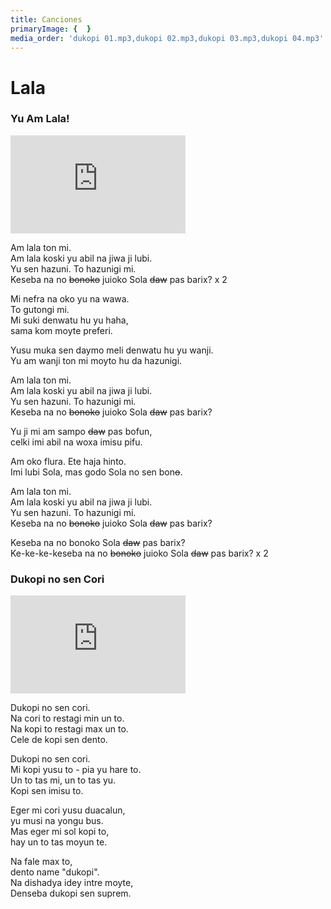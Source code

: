 ```yaml
---
title: Canciones
primaryImage: {  }
media_order: 'dukopi 01.mp3,dukopi 02.mp3,dukopi 03.mp3,dukopi 04.mp3'
---
```


# Lala

### Yu Am Lala!

<iframe width="280" height="157" src="https://www.youtube.com/embed/etWZsEXCc_g" title="YouTube video player" frameborder="0" allow="accelerometer; autoplay; clipboard-write; encrypted-media; gyroscope; picture-in-picture" allowfullscreen></iframe>

Am lala ton mi.  
Am lala koski yu abil na jiwa ji lubi.   
Yu sen hazuni. To hazunigi mi.  
Keseba na no ~~bonoko~~ juioko Sola ~~daw~~ pas barix? x 2 

Mi nefra na oko yu na wawa.  
To gutongi mi.  
Mi suki denwatu hu yu haha,   
sama kom moyte preferi.    

Yusu muka sen daymo meli denwatu hu yu wanji.   
Yu am wanji ton mi moyto hu da hazunigi.  

Am lala ton mi.   
Am lala koski yu abil na jiwa ji lubi.  
Yu sen hazuni. To hazunigi mi.  
Keseba na no ~~bonoko~~ juioko Sola ~~daw~~ pas barix?   

Yu ji mi am sampo ~~daw~~ pas bofun,   
celki imi abil na woxa imisu pifu.   

Am oko flura. Ete haja hinto.   
Imi lubi Sola, mas godo Sola no sen bon~~o~~.    

Am lala ton mi.  
Am lala koski yu abil na jiwa ji lubi.  
Yu sen hazuni. To hazunigi mi.   
Keseba na no ~~bonoko~~ juioko Sola ~~daw~~ pas barix?      

Keseba na no bonoko Sola ~~daw~~ pas barix?   
Ke-ke-ke-keseba na no ~~bonoko~~ juioko Sola ~~daw~~ pas barix? x 2   

### Dukopi no sen Cori

<iframe width="280" height="157" src="https://www.youtube.com/embed/IeTybKL1pM4" title="YouTube video player" frameborder="0" allow="accelerometer; autoplay; clipboard-write; encrypted-media; gyroscope; picture-in-picture" allowfullscreen></iframe>

Dukopi no sen cori.  
Na cori to restagi min un to.  
Na kopi to restagi max un to.  
Cele de kopi sen dento. 

Dukopi no sen cori.  
Mi kopi yusu to - pia yu hare to.  
Un to tas mi, un to tas yu.  
Kopi sen imisu to.  

Eger mi cori yusu duacalun,  
yu musi na yongu bus.  
Mas eger mi sol kopi to,  
hay un to tas moyun te. 

Na fale max to,  
dento name "dukopi".  
Na dishadya idey intre moyte,  
Denseba dukopi sen suprem.  
